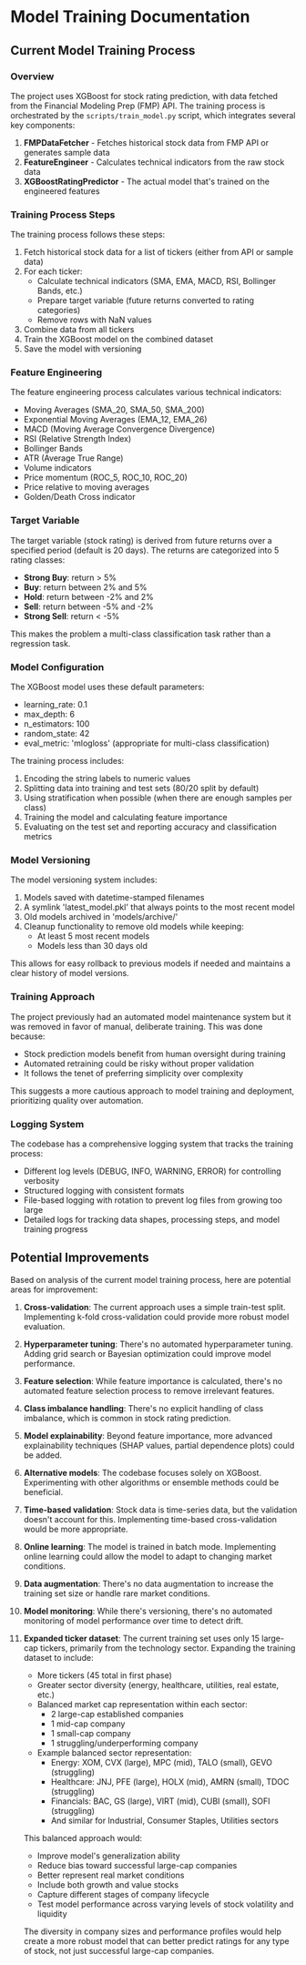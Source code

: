 # Model Training Documentation

## Current Model Training Process

### Overview

The project uses XGBoost for stock rating prediction, with data fetched from the Financial Modeling Prep (FMP) API. The training process is orchestrated by the `scripts/train_model.py` script, which integrates several key components:

1. **FMPDataFetcher** - Fetches historical stock data from FMP API or generates sample data
2. **FeatureEngineer** - Calculates technical indicators from the raw stock data
3. **XGBoostRatingPredictor** - The actual model that's trained on the engineered features

### Training Process Steps

The training process follows these steps:

1. Fetch historical stock data for a list of tickers (either from API or sample data)
2. For each ticker:
   - Calculate technical indicators (SMA, EMA, MACD, RSI, Bollinger Bands, etc.)
   - Prepare target variable (future returns converted to rating categories)
   - Remove rows with NaN values
3. Combine data from all tickers
4. Train the XGBoost model on the combined dataset
5. Save the model with versioning

### Feature Engineering

The feature engineering process calculates various technical indicators:

- Moving Averages (SMA_20, SMA_50, SMA_200)
- Exponential Moving Averages (EMA_12, EMA_26)
- MACD (Moving Average Convergence Divergence)
- RSI (Relative Strength Index)
- Bollinger Bands
- ATR (Average True Range)
- Volume indicators
- Price momentum (ROC_5, ROC_10, ROC_20)
- Price relative to moving averages
- Golden/Death Cross indicator

### Target Variable

The target variable (stock rating) is derived from future returns over a specified period (default is 20 days). The returns are categorized into 5 rating classes:

- **Strong Buy**: return > 5%
- **Buy**: return between 2% and 5%
- **Hold**: return between -2% and 2%
- **Sell**: return between -5% and -2%
- **Strong Sell**: return < -5%

This makes the problem a multi-class classification task rather than a regression task.

### Model Configuration

The XGBoost model uses these default parameters:

- learning_rate: 0.1
- max_depth: 6
- n_estimators: 100
- random_state: 42
- eval_metric: 'mlogloss' (appropriate for multi-class classification)

The training process includes:

1. Encoding the string labels to numeric values
2. Splitting data into training and test sets (80/20 split by default)
3. Using stratification when possible (when there are enough samples per class)
4. Training the model and calculating feature importance
5. Evaluating on the test set and reporting accuracy and classification metrics

### Model Versioning

The model versioning system includes:

1. Models saved with datetime-stamped filenames
2. A symlink 'latest_model.pkl' that always points to the most recent model
3. Old models archived in 'models/archive/'
4. Cleanup functionality to remove old models while keeping:
   - At least 5 most recent models
   - Models less than 30 days old

This allows for easy rollback to previous models if needed and maintains a clear history of model versions.

### Training Approach

The project previously had an automated model maintenance system but it was removed in favor of manual, deliberate training. This was done because:

- Stock prediction models benefit from human oversight during training
- Automated retraining could be risky without proper validation
- It follows the tenet of preferring simplicity over complexity

This suggests a more cautious approach to model training and deployment, prioritizing quality over automation.

### Logging System

The codebase has a comprehensive logging system that tracks the training process:

- Different log levels (DEBUG, INFO, WARNING, ERROR) for controlling verbosity
- Structured logging with consistent formats
- File-based logging with rotation to prevent log files from growing too large
- Detailed logs for tracking data shapes, processing steps, and model training progress

## Potential Improvements

Based on analysis of the current model training process, here are potential areas for improvement:

1. **Cross-validation**: The current approach uses a simple train-test split. Implementing k-fold cross-validation could provide more robust model evaluation.

2. **Hyperparameter tuning**: There's no automated hyperparameter tuning. Adding grid search or Bayesian optimization could improve model performance.

3. **Feature selection**: While feature importance is calculated, there's no automated feature selection process to remove irrelevant features.

4. **Class imbalance handling**: There's no explicit handling of class imbalance, which is common in stock rating prediction.

5. **Model explainability**: Beyond feature importance, more advanced explainability techniques (SHAP values, partial dependence plots) could be added.

6. **Alternative models**: The codebase focuses solely on XGBoost. Experimenting with other algorithms or ensemble methods could be beneficial.

7. **Time-based validation**: Stock data is time-series data, but the validation doesn't account for this. Implementing time-based cross-validation would be more appropriate.

8. **Online learning**: The model is trained in batch mode. Implementing online learning could allow the model to adapt to changing market conditions.

9. **Data augmentation**: There's no data augmentation to increase the training set size or handle rare market conditions.

10. **Model monitoring**: While there's versioning, there's no automated monitoring of model performance over time to detect drift.

11. **Expanded ticker dataset**: The current training set uses only 15 large-cap tickers, primarily from the technology sector. Expanding the training dataset to include:
    - More tickers (45 total in first phase)
    - Greater sector diversity (energy, healthcare, utilities, real estate, etc.)
    - Balanced market cap representation within each sector:
      * 2 large-cap established companies
      * 1 mid-cap company
      * 1 small-cap company
      * 1 struggling/underperforming company
    - Example balanced sector representation:
      * Energy: XOM, CVX (large), MPC (mid), TALO (small), GEVO (struggling)
      * Healthcare: JNJ, PFE (large), HOLX (mid), AMRN (small), TDOC (struggling)
      * Financials: BAC, GS (large), VIRT (mid), CUBI (small), SOFI (struggling)
      * And similar for Industrial, Consumer Staples, Utilities sectors
    
    This balanced approach would:
    - Improve model's generalization ability
    - Reduce bias toward successful large-cap companies
    - Better represent real market conditions
    - Include both growth and value stocks
    - Capture different stages of company lifecycle
    - Test model performance across varying levels of stock volatility and liquidity
    
    The diversity in company sizes and performance profiles would help create a more robust model that can better predict ratings for any type of stock, not just successful large-cap companies. 